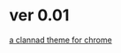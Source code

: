 # ver 0.01
[a clannad theme for chrome](https://chrome.google.com/webstore/detail/%E3%81%A0%E3%82%93%E3%81%94%E5%A4%A7%E5%AE%B6%E6%97%8F/ipcggobjdbfljfkpnohemmjjlclclepm?utm_source=chrome-ntp-icon)
